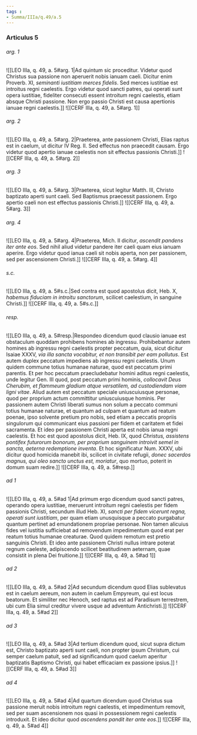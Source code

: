 ```yaml
---
tags : 
- Summa/IIIa/q.49/a.5
---
```


### Articulus 5

###### arg. 1
![[LEO IIIa, q. 49, a. 5#arg. 1|Ad quintum sic proceditur. Videtur quod Christus sua passione non aperuerit nobis ianuam caeli. Dicitur enim Proverb. XI, *seminanti iustitiam merces fidelis*. Sed merces iustitiae est introitus regni caelestis. Ergo videtur quod sancti patres, qui operati sunt opera iustitiae, fideliter consecuti essent introitum regni caelestis, etiam absque Christi passione. Non ergo passio Christi est causa apertionis ianuae regni caelestis.]]
![[CERF IIIa, q. 49, a. 5#arg. 1]]

###### arg. 2
![[LEO IIIa, q. 49, a. 5#arg. 2|Praeterea, ante passionem Christi, Elias raptus est in caelum, ut dicitur IV Reg. II. Sed effectus non praecedit causam. Ergo videtur quod apertio ianuae caelestis non sit effectus passionis Christi.]]
![[CERF IIIa, q. 49, a. 5#arg. 2]]

###### arg. 3
![[LEO IIIa, q. 49, a. 5#arg. 3|Praeterea, sicut legitur Matth. III, Christo baptizato aperti sunt caeli. Sed Baptismus praecessit passionem. Ergo apertio caeli non est effectus passionis Christi.]]
![[CERF IIIa, q. 49, a. 5#arg. 3]]

###### arg. 4
![[LEO IIIa, q. 49, a. 5#arg. 4|Praeterea, Mich. II dicitur, *ascendit pandens iter ante eos*. Sed nihil aliud videtur pandere iter caeli quam eius ianuam aperire. Ergo videtur quod ianua caeli sit nobis aperta, non per passionem, sed per ascensionem Christi.]]
![[CERF IIIa, q. 49, a. 5#arg. 4]]

###### s.c.
![[LEO IIIa, q. 49, a. 5#s.c.|Sed contra est quod apostolus dicit, Heb. X, *habemus fiduciam in introitu sanctorum*, scilicet caelestium, in sanguine Christi.]]
![[CERF IIIa, q. 49, a. 5#s.c.]]

###### resp.
![[LEO IIIa, q. 49, a. 5#resp.|Respondeo dicendum quod clausio ianuae est obstaculum quoddam prohibens homines ab ingressu. Prohibebantur autem homines ab ingressu regni caelestis propter peccatum, quia, sicut dicitur Isaiae XXXV, *via illa sancta vocabitur, et non transibit per eam pollutus*. Est autem duplex peccatum impediens ab ingressu regni caelestis. Unum quidem commune totius humanae naturae, quod est peccatum primi parentis. Et per hoc peccatum praecludebatur homini aditus regni caelestis, unde legitur Gen. III quod, post peccatum primi hominis, *collocavit Deus Cherubim, et flammeum gladium atque versatilem, ad custodiendam viam ligni vitae*. Aliud autem est peccatum speciale uniuscuiusque personae, quod per proprium actum committitur uniuscuiusque hominis. Per passionem autem Christi liberati sumus non solum a peccato communi totius humanae naturae, et quantum ad culpam et quantum ad reatum poenae, ipso solvente pretium pro nobis, sed etiam a peccatis propriis singulorum qui communicant eius passioni per fidem et caritatem et fidei sacramenta. Et ideo per passionem Christi aperta est nobis ianua regni caelestis. Et hoc est quod apostolus dicit, Heb. IX, quod *Christus, assistens pontifex futurorum bonorum, per proprium sanguinem introivit semel in sancta, aeterna redemptione inventa*. Et hoc significatur Num. XXXV, ubi dicitur quod homicida manebit ibi, scilicet in civitate refugii, *donec sacerdos magnus, qui oleo sancto unctus est, moriatur*, quo mortuo, poterit in domum suam redire.]]
![[CERF IIIa, q. 49, a. 5#resp.]]

###### ad 1
![[LEO IIIa, q. 49, a. 5#ad 1|Ad primum ergo dicendum quod sancti patres, operando opera iustitiae, meruerunt introitum regni caelestis per fidem passionis Christi, secundum illud Heb. XI, *sancti per fidem vicerunt regna, operati sunt iustitiam*, per quam etiam unusquisque a peccato purgabatur quantum pertinet ad emundationem propriae personae. Non tamen alicuius fides vel iustitia sufficiebat ad removendum impedimentum quod erat per reatum totius humanae creaturae. Quod quidem remotum est pretio sanguinis Christi. Et ideo ante passionem Christi nullus intrare poterat regnum caeleste, adipiscendo scilicet beatitudinem aeternam, quae consistit in plena Dei fruitione.]]
![[CERF IIIa, q. 49, a. 5#ad 1]]

###### ad 2
![[LEO IIIa, q. 49, a. 5#ad 2|Ad secundum dicendum quod Elias sublevatus est in caelum aereum, non autem in caelum Empyreum, qui est locus beatorum. Et similiter nec Henoch, sed raptus est ad Paradisum terrestrem, ubi cum Elia simul creditur vivere usque ad adventum Antichristi.]]
![[CERF IIIa, q. 49, a. 5#ad 2]]

###### ad 3
![[LEO IIIa, q. 49, a. 5#ad 3|Ad tertium dicendum quod, sicut supra dictum est, Christo baptizato aperti sunt caeli, non propter ipsum Christum, cui semper caelum patuit, sed ad significandum quod caelum aperitur baptizatis Baptismo Christi, qui habet efficaciam ex passione ipsius.]]
![[CERF IIIa, q. 49, a. 5#ad 3]]

###### ad 4
![[LEO IIIa, q. 49, a. 5#ad 4|Ad quartum dicendum quod Christus sua passione meruit nobis introitum regni caelestis, et impedimentum removit, sed per suam ascensionem nos quasi in possessionem regni caelestis introduxit. Et ideo dicitur quod *ascendens pandit iter ante eos*.]]
![[CERF IIIa, q. 49, a. 5#ad 4]]

